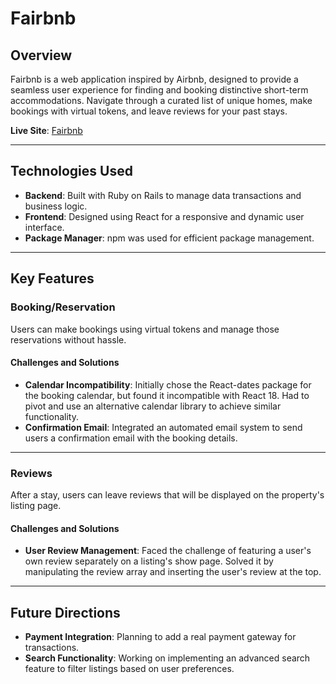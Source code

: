# Fairbnb

## Overview

Fairbnb is a web application inspired by Airbnb, designed to provide a seamless user experience for finding and booking distinctive short-term accommodations. Navigate through a curated list of unique homes, make bookings with virtual tokens, and leave reviews for your past stays.

**Live Site**: [Fairbnb](https://fairbnb-airbnb.onrender.com/)

---

## Technologies Used

- **Backend**: Built with Ruby on Rails to manage data transactions and business logic.
- **Frontend**: Designed using React for a responsive and dynamic user interface.
- **Package Manager**: npm was used for efficient package management.

---

## Key Features

### Booking/Reservation

Users can make bookings using virtual tokens and manage those reservations without hassle.

#### Challenges and Solutions
- **Calendar Incompatibility**: Initially chose the React-dates package for the booking calendar, but found it incompatible with React 18. Had to pivot and use an alternative calendar library to achieve similar functionality.
- **Confirmation Email**: Integrated an automated email system to send users a confirmation email with the booking details.

---

### Reviews

After a stay, users can leave reviews that will be displayed on the property's listing page.

#### Challenges and Solutions
- **User Review Management**: Faced the challenge of featuring a user's own review separately on a listing's show page. Solved it by manipulating the review array and inserting the user's review at the top.

---

## Future Directions

- **Payment Integration**: Planning to add a real payment gateway for transactions.
- **Search Functionality**: Working on implementing an advanced search feature to filter listings based on user preferences.


